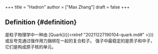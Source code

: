 +++
title = "Hadron"
author = ["Max Zhang"]
draft = false
+++

## Definition {#definition}

是粒子物理学中一种由 [Quark]({{<relref "20211227190104-quark.md#" >}}) 或反夸克通过强作用力捆绑在一起的复合粒子。
强子中最稳定的是质子和中子，它们是构成原子核的单元。